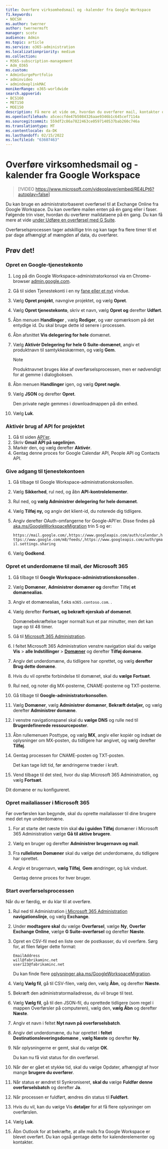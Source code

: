 ```yaml
---
title: Overføre virksomhedsmail og -kalender fra Google Workspace
f1.keywords:
- NOCSH
ms.author: twerner
author: twernermsft
manager: scotv
audience: Admin
ms.topic: article
ms.service: o365-administration
ms.localizationpriority: medium
ms.collection:
- M365-subscription-management
- Adm_O365
ms.custom:
- AdminSurgePortfolio
- adminvideo
- admindeeplinkMAC
monikerRange: o365-worldwide
search.appverid:
- BCS160
- MET150
- MOE150
description: Få mere at vide om, hvordan du overfører mail, kontakter og kalender fra Google Workspace Microsoft 365 til virksomheder.
ms.openlocfilehash: a5ceccfde47b5084326aae9346b1c645cef7114a
ms.sourcegitcommit: 559df2c86a7822463ce0597140537bab260c746a
ms.translationtype: MT
ms.contentlocale: da-DK
ms.lasthandoff: 02/15/2022
ms.locfileid: "63607463"
---
```

# <a name="migrate-business-email-and-calendar-from-google-workspace"></a>Overføre virksomhedsmail og -kalender fra Google Workspace

> [!VIDEO https://www.microsoft.com/videoplayer/embed/RE4LPt6?autoplay=false]

Du kan bruge en administratorbaseret overførsel til at Exchange Online fra Google Workspace. Du kan overføre mailen enten på én gang eller i faser. Følgende trin viser, hvordan du overfører maildataene på én gang. Du kan få mere at vide [under Udføre en overførsel med G Suite](/exchange/mailbox-migration/perform-g-suite-migration).

Overførselsprocessen tager adskillige trin og kan tage fra flere timer til et par dage afhængigt af mængden af data, du overfører.

## <a name="try-it"></a>Prøv det!

### <a name="create-a-google-service-account"></a>Opret en Google-tjenestekonto

1. Log på din Google Workspace-administratorkonsol via en Chrome-browser [admin.google.com](https://admin.google.com). 
1. Gå til siden Tjenestekonti i en ny [fane eller et nyt](https://console.developers.google.com/iam-admin/serviceaccounts) vindue. 
1. Vælg **Opret projekt**, navngive projektet, og vælg **Opret**. 
1. Vælg **Opret tjenestekonto**, skriv et navn, vælg **Opret og** derefter **Udført**. 
1. Åbn menuen **Handlinger** , vælg **Rediger**, og vær opmærksom på det entydige id. Du skal bruge dette id senere i processen. 
1. Åbn afsnittet **Vis delegering for hele** domænet. 
1. Vælg **Aktivér Delegering for hele G Suite-domænet**, angiv et produktnavn til samtykkeskærmen, og vælg **Gem**. 

    > [!NOTE]
    > Produktnavnet bruges ikke af overførselsprocessen, men er nødvendigt for at gemme i dialogboksen.     

1. Åbn menuen **Handlinger** igen, og vælg **Opret nøgle**. 
1. Vælg **JSON** og derefter **Opret**. 

     Den private nøgle gemmes i downloadmappen på din enhed.
 
1. Vælg **Luk**. 

### <a name="enable-api-usage-for-the-project"></a>Aktivér brug af API for projektet

1. Gå til siden [API'er](https://console.developers.google.com/apis/library). 
1. Skriv **Gmail API på søgelinjen**.
1. Markér den, og vælg derefter **Aktivér**.
1. Gentag denne proces for Google Calendar API, People API og Contacts API. 

### <a name="grant-access-to-the-service-account"></a>Give adgang til tjenestekontoen

1. Gå tilbage til Google Workspace-administrationskonsollen. 
1. Vælg **Sikkerhed**, rul ned, og åbn **API-kontrolelementer**. 
1. Rul ned, og **vælg Administrer delegering for hele domænet**.
1. Vælg **Tilføj ny,** og angiv det klient-id, du noterede dig tidligere.
1. Angiv derefter OAuth-omfangerne for Google-API'er. Disse findes på [aka.ms/GoogleWorkspaceMigration](/exchange/mailbox-migration/perform-g-suite-migration#grant-access-to-the-service-account-for-your-google-tenant) trin 5 og er:

    `https://mail.google.com/,https://www.googleapis.com/auth/calendar,https://www.google.com/m8/feeds/,https://www.googleapis.com/auth/gmail.settings.sharing`
 
1. Vælg **Godkend**. 

### <a name="create-a-sub-domain-for-mail-going-to-microsoft-365"></a>Opret et underdomæne til mail, der Microsoft 365

1. Gå tilbage til **Google Workspace-administrationskonsollen** .
1. Vælg **Domæner**, **Administrer domæner og** derefter Tilføj **et domænealias**. 
1. Angiv et domænealias, f.eks `m365.contoso.com`. .
1. Vælg derefter **Fortsæt, og bekræft ejerskab af domænet**. 

    Domænebekræftelse tager normalt kun et par minutter, men det kan tage op til 48 timer.

1. Gå til [Microsoft 365 Administration](https://admin.microsoft.com).
1. I feltet Microsoft 365 Administration venstre navigation skal du vælge **Vis** >  **alle Indstillinger** >  <a href="https://go.microsoft.com/fwlink/p/?linkid=834818" target="_blank">**Domæner**</a> og derefter **Tilføj domæne**. 
1. Angiv det underdomæne, du tidligere har oprettet, og vælg **derefter Brug dette domæne**. 
1. Hvis du vil oprette forbindelse til domænet, skal du **vælge Fortsæt**. 
1. Rul ned, og noter dig MX-posterne, CNAME-posterne og TXT-posterne. 
1. Gå tilbage til **Google-administratorkonsollen**.
1. Vælg **Domæner**, vælg **Administrer domæner**, **Bekræft detaljer,** og vælg derefter **Administrer domæne**. 
1. I venstre navigationspanel skal du **vælge DNS** og rulle ned til **Brugerdefinerede ressourceposter**. 
1. Åbn rullemenuen Posttype, og vælg **MX**, angiv eller kopiér og indsæt de oplysninger om MX-posten, du tidligere har angivet, og vælg derefter **Tilføj**. 
1. Gentag processen for CNAME-posten og TXT-posten. 

    Det kan tage lidt tid, før ændringerne træder i kraft.  

1. Vend tilbage til det sted, hvor du slap Microsoft 365 Administration, og vælg **Fortsæt**. 

Dit domæne er nu konfigureret.  

### <a name="create-email-aliases-in-microsoft-365"></a>Opret mailaliasser i Microsoft 365

Før overførslen kan begynde, skal du oprette mailaliasser til dine brugere med det nye underdomæne. 

1. For at starte det næste trin skal **du i guiden Tilføj** domæner i Microsoft 365 Administration vælge **Gå til aktive brugere**. 
1. Vælg en bruger og derefter **Administrer brugernavn og mail**. 
1. Fra **rullelisten Domæner** skal du vælge det underdomæne, du tidligere har oprettet. 
1. Angiv et brugernavn, **vælg Tilføj**, **Gem** ændringer, og luk vinduet. 

    Gentag denne proces for hver bruger. 

### <a name="start-the-migration-process"></a>Start overførselsprocessen

Når du er færdig, er du klar til at overføre. 

1. Rul ned til Administration <a href="https://go.microsoft.com/fwlink/p/?linkid=2024339" target="_blank">i Microsoft 365 Administration</a> **navigationslinje**, og vælg **Exchange**. 
1. Under **modtagere skal** du vælge **Overførsel**, vælge **Ny**, **Overfør Exchange Online**, vælge **G Suite-overførsel** og derefter **Næste**. 
1. Opret en CSV-fil med en liste over de postkasser, du vil overføre. Sørg for, at filen følger dette format: 

    ```CSV
    EmailAddress
    will@fabrikaminc.net
    user123@fabrikaminc.net
    ```

      Du kan finde flere [oplysninger aka.ms/GoogleWorkspaceMigration](/exchange/mailbox-migration/perform-g-suite-migration#start-a-g-suite-migration-batch-with-the-exchange-admin-center-eac). 

1. Vælg **Vælg fil**, gå til CSV-filen, vælg den, vælg **Åbn**, og derefter **Næste**. 
1. Bekræft den administratormailadresse, du vil bruge til test. 
1. Vælg **Vælg fil**, gå til den JSON-fil, du oprettede tidligere (som regel i mappen Overførsler på computeren), vælg den, **vælg Åbn** og derefter **Næste**. 
1. Angiv et navn i feltet **Nyt navn på overførselsbatch**.
1. Angiv det underdomæne, du har oprettet i **feltet Destinationsleveringsdomæne** , **vælg Næste** og derefter **Ny**. 
1. Når oplysningerne er gemt, skal du vælge **OK**. 

    Du kan nu få vist status for din overførsel. 

1. Når der er gået et stykke tid, skal du vælge Opdater, afhængigt af hvor mange **brugere du overfører**. 
1. Når status er ændret til Synkroniseret, **skal du** vælge **Fuldfør denne overførselsbatch** og derefter **Ja**. 
1. Når processen er fuldført, ændres din status til **Fuldført**. 
1. Hvis du vil, kan du vælge Vis **detaljer** for at få flere oplysninger om overførslen. 
1. Vælg **Luk**. 
1. Åbn Outlook for at bekræfte, at alle mails fra Google Workspace er blevet overført.
Du kan også gentage dette for kalenderelementer og kontakter.
